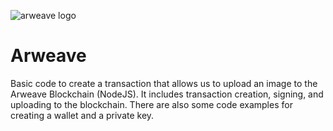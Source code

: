 ![arweave logo](https://user-images.githubusercontent.com/92114788/231540703-a55484e9-5c1a-4462-9413-fff979c54e1d.png)

# Arweave
Basic code to create a transaction that allows us to upload an image to the Arweave Blockchain (NodeJS). It includes transaction creation, signing, and uploading to the blockchain. There are also some code examples for creating a wallet and a private key.
